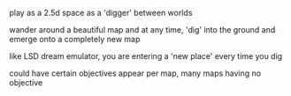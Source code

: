 play as a 2.5d space as a 'digger' between worlds

wander around a beautiful map and at any time, 'dig' into the ground and emerge onto a completely new map

like LSD dream emulator, you are entering a 'new place' every time you dig

could have certain objectives appear per map, many maps having no objective